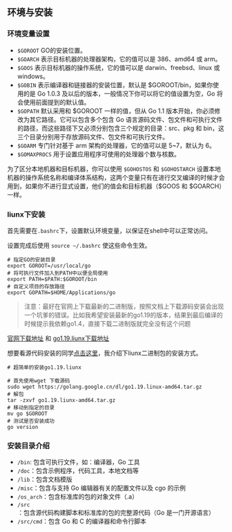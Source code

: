 ## 环境与安装

### 环境变量设置

- `$GOROOT` GO的安装位置。
- `$GOARCH` 表示目标机器的处理器架构，它的值可以是 386、amd64 或 arm。
- `$GOOS`   表示目标机器的操作系统，它的值可以是 darwin、freebsd、linux 或 windows。
- `$GOBIN`  表示编译器和链接器的安装位置，默认是 $GOROOT/bin，如果你使用的是 Go 1.0.3 及以后的版本，一般情况下你可以将它的值设置为空，Go 将会使用前面提到的默认值。
- `$GOPATH` 默认采用和 $GOROOT 一样的值，但从 Go 1.1 版本开始，你必须修改为其它路径。它可以包含多个包含 Go 语言源码文件、包文件和可执行文件的路径，而这些路径下又必须分别包含三个规定的目录：src、pkg 和 bin，这三个目录分别用于存放源码文件、包文件和可执行文件。
- `$GOARM` 专门针对基于 arm 架构的处理器，它的值可以是 5~7，默认为 6。
- `$GOMAXPROCS` 用于设置应用程序可使用的处理器个数与核数。

为了区分本地机器和目标机器，你可以使用 `$GOHOSTOS` 和 `$GOHOSTARCH` 设置本地机器的操作系统名称和编译体系结构，这两个变量只有在进行交叉编译的时候才会用到，如果你不进行显式设置，他们的值会和目标机器（$GOOS 和 $GOARCH）一样。

### liunx下安装

首先需要在`.bashrc`下，设置默认环境变量，以保证在shell中可以正常访问。

设置完成后使用 `source ~/.bashrc` 使这些命令生效。

```shell
# 指定GO的安装目录
export GOROOT=/usr/local/go
# 将可执行文件加入到PATH中以便全局使用
export PATH=$PATH:$GOROOT/bin
# 自定义项目的存放路径
export GOPATH=$HOME/Applications/go
```

> 注意：最好在官网上下载最新的二进制版，按照文档上下载源码安装会出现一个坑爹的错误。比如我希望安装最新的go1.19的版本，结果到最后编译的时候提示我依赖go1.4，直接下载二进制版就完全没有这个问题

[官网下载地址](https://golang.google.cn/dl/) 和 [go1.19.liunx下载地址](https://golang.google.cn/dl/go1.19.linux-amd64.tar.gz)

想要看源代码安装的同学[点击这里](https://learnku.com/docs/the-way-to-go/install-go-on-linux/3566)，我介绍下liunx二进制包的安装方式。

```shell
# 超简单的安装go1.19.liunx

# 首先使用wget 下载源码
sudo wget https://golang.google.cn/dl/go1.19.linux-amd64.tar.gz
# 解包
tar -zxvf go1.19.liunx-amd64.tar.gz
# 移动到指定的目录
mv go $GOROOT
# 测试是否安装成功
go version
```

### 安装目录介绍

- `/bin`: 包含可执行文件，如：编译器，Go 工具
- `/doc`：包含示例程序，代码工具，本地文档等
- `/lib`：包含文档模版
- `/misc`：包含与支持 Go 编辑器有关的配置文件以及 cgo 的示例
- `/os_arch`：包含标准库的包的对象文件（.a）
- `/src`：包含源代码构建脚本和标准库的包的完整源代码（Go 是一门开源语言）
- `/src/cmd`：包含 Go 和 C 的编译器和命令行脚本

